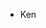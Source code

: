 - Ken

<!---
thegrizzlywolf/thegrizzlywolf is a ✨ special ✨ repository because its `README.md` (this file) appears on your GitHub profile.
You can click the Preview link to take a look at your changes.
--->
